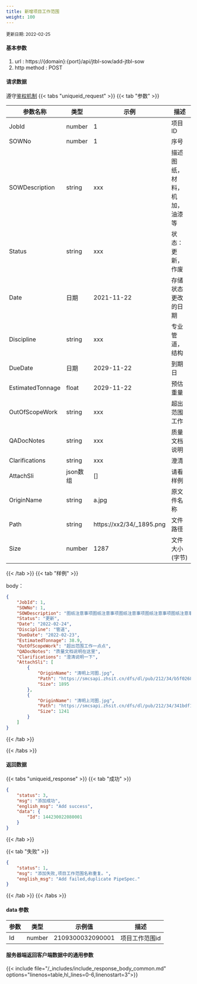 ```yaml
---
title: 新增项目工作范围
weight: 100
---
```


<small>更新日期: 2022-02-25</small>

#### 基本参数
1. url : https://{domain}:{port}/api/jtbl-sow/add-jtbl-sow
2. http method : POST

#### 请求数据
遵守[鉴权机制](/auth/)
{{< tabs "uniqueid_request" >}}
{{< tab "参数" >}} 

|  参数名称   |  类型 |  示例 |  描述 |
|  ----  | ----  | ----  | ----  |
|  JobId  | number  | 1  | 项目ID |
|  SOWNo  | number  | 1  | 序号 |
|  SOWDescription  | string  | xxx  | 描述 图纸，材料，机加，油漆等 |
|  Status  | string  | xxx  | 状态：更新，作废 |
|  Date  | 日期  | 2021-11-22  | 存储状态更改的日期 |
|  Discipline  | string  | xxx  | 专业管道，结构 |
|  DueDate  | 日期  | 2029-11-22  | 到期日 |
|  EstimatedTonnage  | float  | 2029-11-22  | 预估重量 |
|  OutOfScopeWork  | string  | xxx  | 超出范围工作 |
|  QADocNotes  | string  | xxx  | 质量文档说明 |
|  Clarifications  | string  | xxx  | 澄清 |
|  AttachSli  | json数组  | []  | 请看样例 |
|  OriginName  | string  | a.jpg  | 原文件名称 |
|  Path  | string  | https://xx2/34/_1895.png  | 文件路径 |
|  Size  | number  | 1287 | 文件大小(字节) |


{{< /tab >}}
{{< tab "样例" >}}


body： 

```json
{
    "JobId": 1,
    "SOWNo": 1,
    "SOWDescription": "图纸注意事项图纸注意事项图纸注意事项图纸注意事项图纸注意事项图纸注意事项图纸注意事项",
    "Status": "更新",
    "Date": "2022-02-24",
    "Discipline": "管道",
    "DueDate": "2022-02-23",
    "EstimatedTonnage": 38.9,
    "OutOfScopeWork": "超出范围工作一点点",
    "QADocNotes": "质量文档说明在这里",
    "Clarifications": "澄清说明一下",
    "AttachSli": [
        {
            "OriginName": "清明上河图.jpg",
            "Path": "https://smcsapi.zhsit.cn/dfs/dl/pub/212/34/b5f02682d8b69471b70ec415acc9965e_1895.png",
            "Size": 1895
        },
        {
            "OriginName": "清明上河图.jpg",
            "Path": "https://smcsapi.zhsit.cn/dfs/dl/pub/212/34/341bdf1f96e41c2da848770b89110909_1241.png",
            "Size": 1241
        }
    ]
}
```
{{< /tab >}}

{{< /tabs >}}


#### 返回数据


{{< tabs "uniqueid_response" >}}
{{< tab "成功" >}} 
```json
{
    "status": 3,
    "msg": "添加成功",
    "english_msg": "Add success",
    "data": {
        "Id": 144230022080001
    }
}
```   
{{< /tab >}}

{{< tab "失败" >}}
```json
{
    "status": 1,
    "msg": "添加失败,项目工作范围名称重复。",
    "english_msg": "Add failed,duplicate PipeSpec."
}
```
{{< /tab >}}
{{< /tabs >}}
#### data 参数

|  参数   |  类型 |  示例值 |  描述 |
|  ----  | ----  | ----  |----  |
|  Id  | number  | 2109300032090001  | 项目工作范围id  |

#### 服务器端返回客户端数据中的通用参数

{{< include file="/_includes/include_response_body_common.md"  options="linenos=table,hl_lines=0-6,linenostart=3">}}
